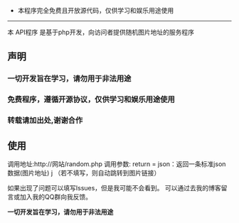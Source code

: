 - 本程序完全免费且开放源代码，仅供学习和娱乐用途使用

----

本 API程序 是基于php开发，向访问者提供随机图片地址的服务程序

</div>

## 声明

### 一切开发旨在学习，请勿用于非法用途
### 免费程序，遵循开源协议，仅供学习和娱乐用途使用 
### 转载请加出处,谢谢合作

## 使用
调用地址:http://网站/random.php 
调用参数:
  return = json：返回一条标准json数据(图片地址) j
  （若不填写，则自动跳转到图片链接）
  

如果出现了问题可以填写Issues，但是我可能不会看到。
  可以通过去我的博客留言或加入我的QQ群向我反馈。

**一切开发旨在学习，请勿用于非法用途**

